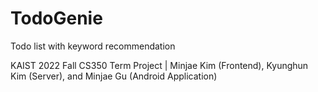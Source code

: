 # TodoGenie
Todo list with keyword recommendation
   
KAIST 2022 Fall CS350 Term Project | Minjae Kim (Frontend), Kyunghun Kim (Server), and Minjae Gu (Android Application)
